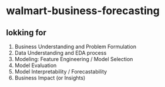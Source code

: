 # walmart-business-forecasting

## lokking for 
1. Business Understanding and Problem Formulation
2. Data Understanding  and EDA process
3. Modeling: Feature Engineering / Model Selection
4. Model Evaluation
5. Model Interpretability / Forecastability
6. Business Impact (or Insights)
